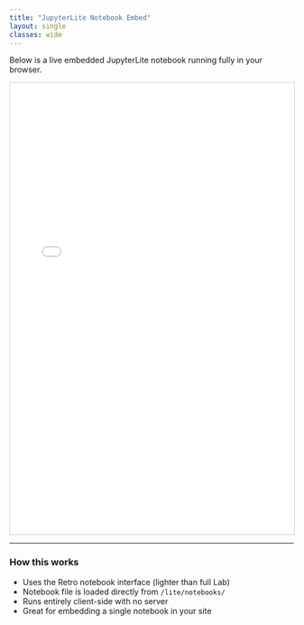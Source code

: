 ```yaml
---
title: "JupyterLite Notebook Embed"
layout: single
classes: wide
---
```


Below is a live embedded JupyterLite notebook running fully in your browser.

<iframe
  src="{{ '/lite/retro/notebooks/hello_jupyterlite.ipynb' | relative_url }}"
  width="100%"
  height="800"
  style="border: 1px solid #ccc;">
</iframe>

---

### How this works

- Uses the Retro notebook interface (lighter than full Lab)  
- Notebook file is loaded directly from `/lite/notebooks/`  
- Runs entirely client-side with no server  
- Great for embedding a single notebook in your site  